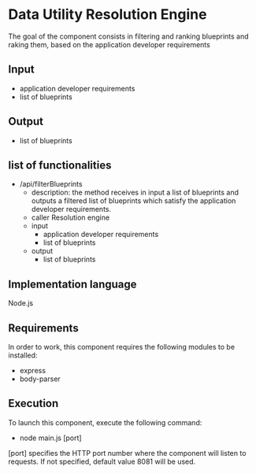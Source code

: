# Data Utility Resolution Engine
The goal of the component consists in filtering and ranking blueprints and raking them, based on the application developer requirements

## Input
* application developer requirements
* list of blueprints 

## Output
* list of blueprints 

## list of functionalities
* /api/filterBlueprints
  * description: the method receives in input a list of blueprints and outputs a filtered list of blueprints which satisfy the application developer requirements.
  * caller Resolution engine
  * input
    * application developer requirements
    * list of blueprints 
  * output
    * list of blueprints 
  

## Implementation language
Node.js

## Requirements
In order to work, this component requires the following modules to be installed:

* express
* body-parser

## Execution
To launch this component, execute the following command:
* node main.js [port]

[port] specifies the HTTP port number where the component will listen to requests. If not specified, default value 8081 will be used.
